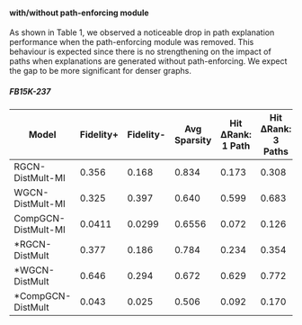 #### with/without path-enforcing module

As shown in Table 1, we observed a noticeable drop in path explanation performance when the path-enforcing module was removed. This behaviour is expected since there is no strengthening on the impact of paths when explanations are generated without path-enforcing. We expect the gap to be more significant for denser graphs.


##### FB15K-237
| Model                 | Fidelity+ | Fidelity- | Avg Sparsity | Hit ΔRank: 1 Path | Hit ΔRank: 3 Paths | Hit ΔRank: 5 Paths |
|-----------------------|-----------|-----------|--------------|-------------------|--------------------|--------------------|
| RGCN-DistMult-MI      | 0.356     | 0.168     | 0.834        | 0.173             | 0.308              | 0.396              |
| WGCN-DistMult-MI      | 0.325     | 0.397     | 0.640        | 0.599             | 0.683              | 0.739              |
| CompGCN-DistMult-MI   | 0.0411    | 0.0299    | 0.6556       | 0.072             | 0.126              | 0.194              |
| *RGCN-DistMult        | 0.377     | 0.186     | 0.784        | 0.234             | 0.354              | 0.432              |
| *WGCN-DistMult        | 0.646     | 0.294     | 0.672        | 0.629             | 0.772              | 0.836              |
| *CompGCN-DistMult     | 0.043     | 0.025     | 0.506        | 0.092             | 0.170              | 0.220              |
